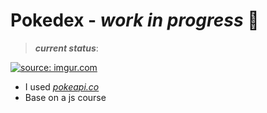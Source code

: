 # Pokedex - _work in progress_ :construction_worker:

  > ***current status***:
  
  <a href="https://imgur.com/ZDEpjSa"><img src="https://i.imgur.com/ZDEpjSa.gif" title="source: imgur.com" /></a>
 
 - I used [_pokeapi.co_](https://pokeapi.co/)
 - Base on a js course
